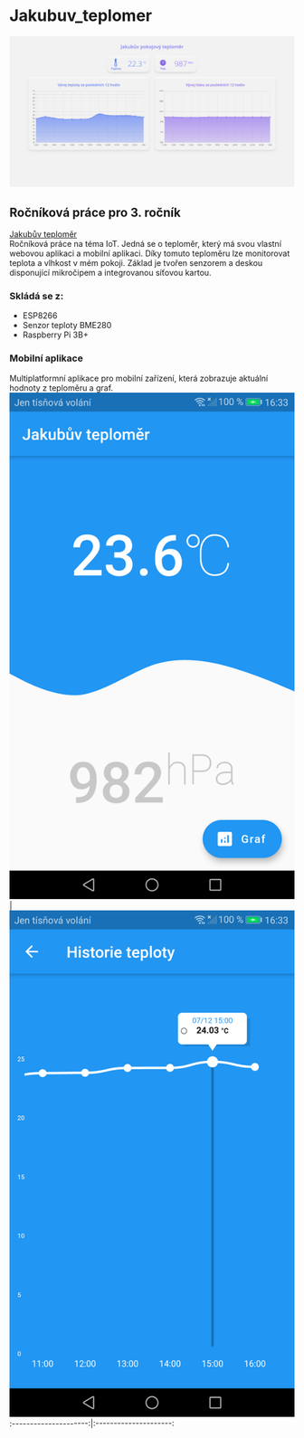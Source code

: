 # Jakubuv_teplomer
![](Jakubuv_teplomer.png)
## Ročníková práce pro 3. ročník 
[Jakubův teploměr](http://jakubsirovy.cz/teplomer.html)  
Ročníková práce na téma IoT. Jedná se o teploměr, který má svou vlastní webovou aplikaci a mobilní aplikaci. Díky tomuto teploměru lze monitorovat teplota a vlhkost v mém pokoji. Základ je tvořen senzorem a deskou disponující mikročipem a integrovanou síťovou kartou.  
### Skládá se z:
- ESP8266
- Senzor teploty BME280
- Raspberry Pi 3B+
### Mobilní aplikace
Multiplatformní aplikace pro mobilní zařízení, která zobrazuje aktuální hodnoty z teploměru a graf.
![](/Screenshot_1.png) | ![](/Screenshot_2.png)
:---------------------:|:---------------------:
